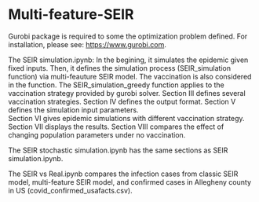 # Multi-feature-SEIR

Gurobi package is required to some the optimization problem defined. For installation, please see: https://www.gurobi.com.

The SEIR simulation.ipynb:
In the begining, it simulates the epidemic given fixed inputs. 
Then, it defines the simulation process (SEIR_simulation function) via multi-feauture SEIR model. 
The vaccination is also considered in the function. 
The SEIR_simulation_greedy function applies to the vaccination strategy provided by gurobi solver. 
Section III defines several vaccination strategies. 
Section IV defines the output format. 
Section V defines the simulation input parameters.  
Section VI gives epidemic simulations with different vaccination strategy. 
Section VII displays the results. Section VIII compares the effect of changing population parameters under no vaccination.

The SEIR stochastic simulation.ipynb has the same sections as SEIR simulation.ipynb.

The SEIR vs Real.ipynb compares the infection cases from classic SEIR model, multi-feature SEIR model, and confirmed cases in Allegheny county in US (covid_confirmed_usafacts.csv).

